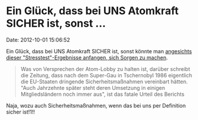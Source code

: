 Ein Glück, dass bei UNS Atomkraft SICHER ist, sonst \...
========================================================

Date: 2012-10-01 15:06:52

Ein Glück, dass bei UNS Atomkraft SICHER ist, sonst könnte man
[angesichts dieser \"Stresstest\"-Ergebnisse anfangen, sich Sorgen zu
machen](http://www.heise.de/tp/blogs/2/152886).

> Was von Versprechen der Atom-Lobby zu halten ist, darüber schreibt die
> Zeitung, dass nach dem Super-Gau in Tschernobyl 1986 eigentlich die
> EU-Staaten dringende Sicherheitsmaßnahmen vereinbart hätten. \"Auch
> Jahrzehnte später steht deren Umsetzung in einigen Mitgliedsländern
> noch immer aus\", ist das fatale Urteil des Berichts

Naja, wozu auch Sicherheitsmaßnahmen, wenn das bei uns per Definition
sicher ist!1!!
